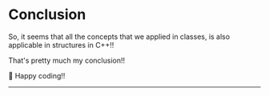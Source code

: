 # Conclusion

So, it seems that all the concepts that we applied in classes, is also applicable in structures in C++!!

That's pretty much my conclusion!!

:sparkling_heart: Happy coding!!

---
